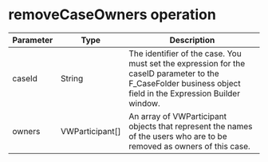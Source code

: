 # removeCaseOwners operation

| Parameter   | Type            | Description                                                                                                                                                  |
|-------------|-----------------|--------------------------------------------------------------------------------------------------------------------------------------------------------------|
| caseId      | String          | The identifier of the case. You must set the expression for the caseID parameter to the F\_CaseFolder business object field in the Expression Builder window. |
| owners      | VWParticipant[] | An array of VWParticipant objects that represent the names of the users who are to be removed as owners of this case.                                        |